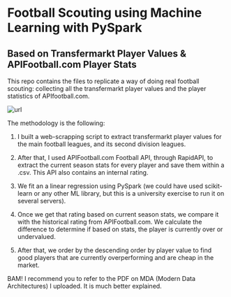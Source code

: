 # Football Scouting using Machine Learning with PySpark 
## Based on Transfermarkt Player Values & APIFootball.com Player Stats

This repo contains the files to replicate a way of doing real football scouting: collecting all the transfermarkt player values and the player statistics of APIfootball.com.

![url](https://images.supersport.com/media/34vlqwkk/la-liga_2324_seasonstart_11082023_sup_1200.png?width=2048&quality=90&format=webp)

The methodology is the following: 

1. I built a web-scrapping script to extract transfermarkt player values for the main football leagues, and its second division leagues.
   
2. After that, I used APIFootball.com Football API, through RapidAPI, to extract the current season stats for every player and save them within a .csv. This API also contains an internal rating.

3. We fit an a linear regression using PySpark (we could have used scikit-learn or any other ML library, but this is a university exercise to run it on several servers).

4. Once we get that rating based on current season stats, we compare it with the historical rating from APIFootball.com. We calculate the difference to determine if based on stats, the player is currently over or undervalued.
  
5. After that, we order by the descending order by player value to find good players that are currently overperforming and are cheap in the market.

BAM! I recommend you to refer to the PDF on MDA (Modern Data Architectures) I uploaded. It is much better explained.
